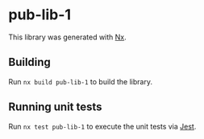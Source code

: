 # pub-lib-1

This library was generated with [Nx](https://nx.dev).

## Building

Run `nx build pub-lib-1` to build the library.

## Running unit tests

Run `nx test pub-lib-1` to execute the unit tests via [Jest](https://jestjs.io).
